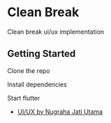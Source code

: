 # Clean Break

Clean break ui/ux implementation

## Getting Started

Clone the repo

Install dependencies

Start flutter

- [UI/UX by Nugraha Jati Utama](https://dribbble.com/shots/24442816-Clean-Break-Mobile-App-Design)
